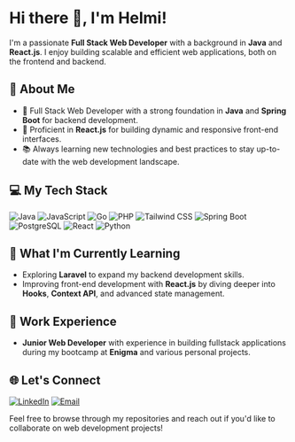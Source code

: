 # Hi there 👋, I'm Helmi!

I'm a passionate **Full Stack Web Developer** with a background in **Java** and **React.js**. I enjoy building scalable and efficient web applications, both on the frontend and backend. 

## 🚀 About Me
- 🌱 Full Stack Web Developer with a strong foundation in **Java** and **Spring Boot** for backend development.
- 🎨 Proficient in **React.js** for building dynamic and responsive front-end interfaces.
- 📚 Always learning new technologies and best practices to stay up-to-date with the web development landscape.

## 💻 My Tech Stack
![Java](https://img.shields.io/badge/Java-ED8B00?style=flat-square&logo=java&logoColor=white)
![JavaScript](https://img.shields.io/badge/JavaScript-F7DF1E?style=flat-square&logo=javascript&logoColor=black)
![Go](https://img.shields.io/badge/Go-00ADD8?style=flat-square&logo=go&logoColor=white)
![PHP](https://img.shields.io/badge/PHP-777BB4?style=flat-square&logo=php&logoColor=white)
![Tailwind CSS](https://img.shields.io/badge/Tailwind_CSS-38B2AC?style=flat-square&logo=tailwind-css&logoColor=white)
![Spring Boot](https://img.shields.io/badge/Spring%20Boot-6DB33F?style=flat-square&logo=springboot&logoColor=white)
![PostgreSQL](https://img.shields.io/badge/PostgreSQL-336791?style=flat-square&logo=postgresql&logoColor=white)
![React](https://img.shields.io/badge/React-61DAFB?style=flat-square&logo=react&logoColor=black)
![Python](https://img.shields.io/badge/Python-3776AB?style=flat-square&logo=python&logoColor=white)



## 🌱 What I'm Currently Learning
- Exploring **Laravel** to expand my backend development skills.
- Improving front-end development with **React.js** by diving deeper into **Hooks**, **Context API**, and advanced state management.

## 💼 Work Experience
- **Junior Web Developer** with experience in building fullstack applications during my bootcamp at **Enigma** and various personal projects.

## 🌐 Let's Connect
[![LinkedIn](https://img.shields.io/badge/LinkedIn-0077B5?style=flat-square&logo=linkedin&logoColor=white)](https://www.linkedin.com/in/helmiade)
[![Email](https://img.shields.io/badge/Email-D14836?style=flat-square&logo=gmail&logoColor=white)](mailto:pamungkasade16@gmail.com)

Feel free to browse through my repositories and reach out if you'd like to collaborate on web development projects!

